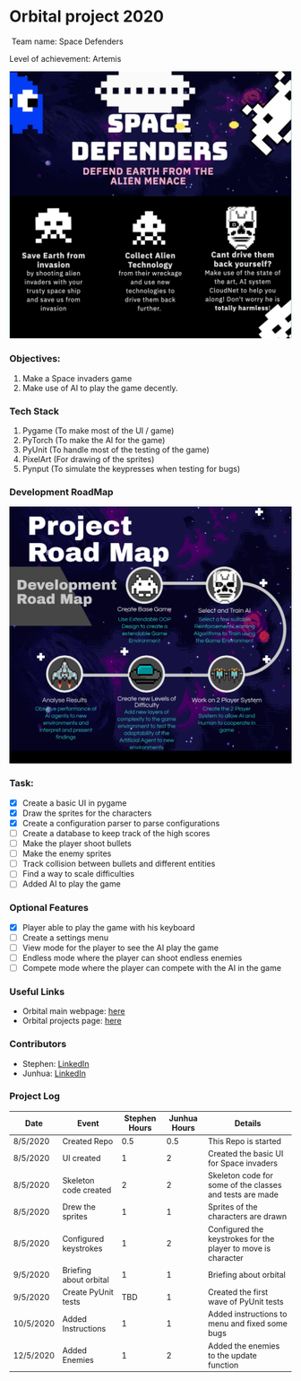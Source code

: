 # Orbital project 2020 
![]()
Team name: Space Defenders

Level of achievement: Artemis

![](images\Poster.jpg)

### Objectives:
1. Make a Space invaders game
2. Make use of AI to play the game decently.

### Tech Stack
1. Pygame (To make most of the UI / game)
2. PyTorch (To make the AI for the game)
3. PyUnit (To handle most of the testing of the game)
4. PixelArt (For drawing of the sprites)
5. Pynput (To simulate the keypresses when testing for bugs)

### Development RoadMap
![](images\RoadMap.png)

### Task:
- [x] Create a basic UI in pygame
- [x] Draw the sprites for the characters
- [x] Create a configuration parser to parse configurations
- [ ] Create a database to keep track of the high scores
- [ ] Make the player shoot bullets
- [ ] Make the enemy sprites
- [ ] Track collision between bullets and different entities
- [ ] Find a way to scale difficulties
- [ ] Added AI to play the game

### Optional Features
- [x] Player able to play the game with his keyboard
- [ ] Create a settings menu
- [ ] View mode for the player to see the AI play the game
- [ ] Endless mode where the player can shoot endless enemies
- [ ] Compete mode where the player can compete with the AI in the game

### Useful Links
* Orbital main webpage: [here](https://orbital.comp.nus.edu.sg/)
* Orbital projects page: [here](https://nusskylab-dev.comp.nus.edu.sg/public_views/public_projects)

### Contributors
* Stephen: [LinkedIn](https://www.linkedin.com/in/stephen-tan-hin-khai/)
* Junhua: [LinkedIn](https://www.linkedin.com/in/junhua-wen-718880137/)


### Project Log
| Date      | Event                 |Stephen Hours| Junhua Hours|Details    |
|-----------|-----------------------|-------------|-------------|---------------------|
|8/5/2020   | Created Repo          |0.5          | 0.5         | This Repo is started|
|8/5/2020   | UI created            |1            | 2           | Created the basic UI for Space invaders|
|8/5/2020   | Skeleton code created |2            | 2           | Skeleton code for some of the classes and tests are made|
|8/5/2020   | Drew the sprites      |1            | 1           | Sprites of the characters are drawn|
|8/5/2020   | Configured keystrokes |1            | 2           | Configured the keystrokes for the player to move is character|
|9/5/2020   | Briefing about orbital|1            | 1           | Briefing about orbital|
|9/5/2020   | Create PyUnit tests   |TBD          | 1           | Created the first wave of PyUnit tests|
|10/5/2020  | Added Instructions    |1            | 1           | Added instructions to menu and fixed some bugs|
|12/5/2020  | Added Enemies         |1            | 2           | Added the enemies to the update function|

